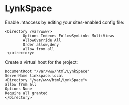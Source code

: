 # LynkSpace

Enable .htaccess by editing your sites-enabled config file:

```
<Directory /var/www/>
        Options Indexes FollowSymLinks MultiViews
        AllowOverride All
        Order allow,deny
        allow from all
 </Directory>
 ```
 
 Create a virtual host for the project:
 ```
 DocumentRoot "/var/www/html/LynkSpace"
ServerName linkspace.local
<Directory "/var/www/html/LynkSpace">
allow from all
Options None
Require all granted
</Directory>
 ```
